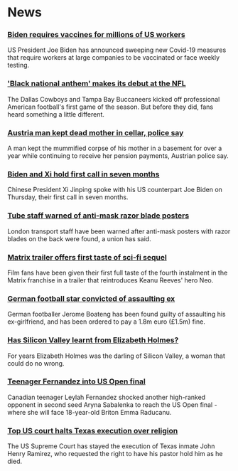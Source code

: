 # News
### [Biden requires vaccines for millions of US workers](https://www.bbc.com/news/world-us-canada-58508547)
US President Joe Biden has announced sweeping new Covid-19 measures that require workers at large companies to be vaccinated or face weekly testing.
### ['Black national anthem' makes its debut at the NFL](https://www.bbc.com/news/world-us-canada-58482970)
 The Dallas Cowboys and Tampa Bay Buccaneers kicked off professional American football's first game of the season. But before they did, fans heard something a little different.
### [Austria man kept dead mother in cellar, police say](https://www.bbc.com/news/world-europe-58510192)
A man kept the mummified corpse of his mother in a basement for over a year while continuing to receive her pension payments, Austrian police say.
### [Biden and Xi hold first call in seven months](https://www.bbc.com/news/world-asia-china-58511173)
Chinese President Xi Jinping spoke with his US counterpart Joe Biden on Thursday, their first call in seven months. 
### [Tube staff warned of anti-mask razor blade posters](https://www.bbc.com/news/uk-england-london-58499899)
London transport staff have been warned after anti-mask posters with razor blades on the back were found, a union has said.
### [Matrix trailer offers first taste of sci-fi sequel](https://www.bbc.com/news/entertainment-arts-58500875)
Film fans have been given their first full taste of the fourth instalment in the Matrix franchise in a trailer that reintroduces Keanu Reeves' hero Neo.
### [German football star convicted of assaulting ex](https://www.bbc.com/news/world-europe-58500267)
German footballer Jerome Boateng has been found guilty of assaulting his ex-girlfriend, and has been ordered to pay a 1.8m euro (£1.5m) fine.
### [Has Silicon Valley learnt from Elizabeth Holmes?](https://www.bbc.com/news/technology-58469882)
For years Elizabeth Holmes was the darling of Silicon Valley, a woman that could do no wrong.
### [Teenager Fernandez into US Open final](https://www.bbc.com/sport/tennis/58496283)
Canadian teenager Leylah Fernandez shocked another high-ranked opponent in second seed Aryna Sabalenka to reach the US Open final - where she will face 18-year-old Briton Emma Raducanu.
### [Top US court halts Texas execution over religion](https://www.bbc.com/news/world-us-canada-58503973)
The US Supreme Court has stayed the execution of Texas inmate John Henry Ramirez, who requested the right to have his pastor hold him as he died.
